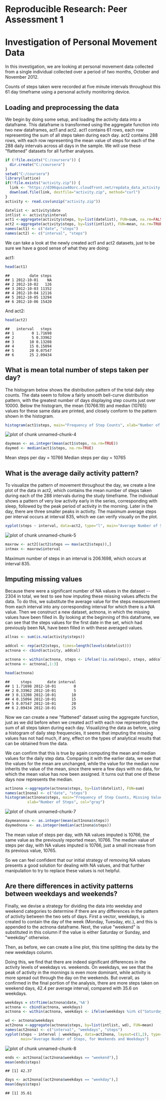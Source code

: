 # Reproducible Research: Peer Assessment 1  
# Investigation of Personal Movement Data
  
In this investigation, we are looking at personal movement data collected from a single individual
collected over a period of two months, October and November 2012.  

Counts of steps taken were recorded at five minute intervals throughout this 61 day timeframe using
a personal activity monitoring device.

## Loading and preprocessing the data
  
We begin by doing some setup, and loading the activity data into a dataframe. This dataframe is 
transformed using the aggregate function into two new dataframes, act1 and act2. act1 contains 61 
rows, each row representing the sum of all steps taken during each day. act2 contains 288 rows, 
with each row representing the mean value of steps for each of the 288 daily intervals across all
days in the sample. We will use these "flattened" datasets for all further analyses.
  

```r
if (!file.exists("C:/coursera")) {
  dir.create("C:/coursera")
}
setwd("C:/coursera")
library(lattice)
if(!file.exists("activity.zip")) {
  link <- "https://d396qusza40orc.cloudfront.net/repdata_data_activity.zip"
  download.file(link, destfile="activity.zip", method="curl")
}
activity <- read.csv(unzip("activity.zip"))

datelist <- activity$date
intlist <- activity$interval
act1 <-aggregate(activity$steps, by=list(datelist), FUN=sum, na.rm=FALSE)
act2 <-aggregate(activity$steps, by=list(intlist), FUN=mean, na.rm=TRUE)
names(act1) <- c("date", "steps")
names(act2) <- c("interval", "steps")
```
 
We can take a look at the newly created act1 and act2 datasets, just to be sure we have a good sense
of what they are doing:
  
act1:


```r
head(act1)
```

```
##         date steps
## 1 2012-10-01    NA
## 2 2012-10-02   126
## 3 2012-10-03 11352
## 4 2012-10-04 12116
## 5 2012-10-05 13294
## 6 2012-10-06 15420
```

And act2:


```r
head(act2)
```

```
##   interval   steps
## 1        0 1.71698
## 2        5 0.33962
## 3       10 0.13208
## 4       15 0.15094
## 5       20 0.07547
## 6       25 2.09434
```
  
## What is mean total number of steps taken per day?
  
The histogram below shows the distribution pattern of the total daily step counts. The data seem to 
follow a fairly smooth bell-curve distribution pattern, with the greatest number of days displaying
step counts just over 10000. Below the histogram, the mean (10766.19) and median (10765) values for these same data are printed, and closely conform to the pattern shown in the histogram.
  

```r
histogram(act1$steps, main="Frequency of Step Counts", xlab="Number of Steps", col="gray")
```

![plot of chunk unnamed-chunk-4](figure/unnamed-chunk-4.png) 

```r
daymean <- as.integer(mean(act1$steps, na.rm=TRUE))
daymed <- median(act1$steps, na.rm=TRUE)
```
Mean steps per day = 10766
Median steps per day = 10765


## What is the average daily activity pattern?
  
To visualize the pattern of movement throughout the day, we create a line plot of the data in act2, which
contains the mean number of steps taken during each of the 288 intervals during the study timeframe. The
individual shows a pattern of very low activity early in the series, corresponding with sleep, followed
by the peak period of activity in the morning. Later in the day, there are three smaller peaks in 
activity. The maximum average steps per interval occurs at interval 835, which we can verify visually
on the plot.
  

```r
xyplot(steps ~ interval, data=act2, type="l", main="Average Number of Steps for Each 5 Minute Interval")
```

![plot of chunk unnamed-chunk-5](figure/unnamed-chunk-5.png) 

```r
maxrow <- act2[(act2$steps == max(act2$steps)),]
intmax <- maxrow$interval
```
Maximum number of steps in an interval is 206.1698, which occurs at interval 835.

## Imputing missing values
  
Because there were a significant number of NA values in the dataset -- 2304 in total, we test to see how
imputing these missing values affects the data. To do this, we substitute the average value for the
steps measurement from each interval into any corresponding interval for which there is a NA value. 
Then we construct a new dataset, actnona, in which the missing values have been filled in. By looking 
at the beginning of this dataframe, we can see that the steps values for the first date in the set, 
which had previously been NA, have been filled in with these averaged values.
  

```r
allnas <- sum(is.na(activity$steps))

addcol <- rep(act2$steps, times=length(levels(datelist)))
actnona <- cbind(activity, addcol)

actnona <- within(actnona, steps <- ifelse(!is.na(steps), steps, addcol))
actnona <- actnona[,1:3]

head(actnona)
```

```
##     steps       date interval
## 1 1.71698 2012-10-01        0
## 2 0.33962 2012-10-01        5
## 3 0.13208 2012-10-01       10
## 4 0.15094 2012-10-01       15
## 5 0.07547 2012-10-01       20
## 6 2.09434 2012-10-01       25
```
  
Now we can create a new "flattened" dataset using the aggregate function, just as we did before when
we created act1 with each row representing the sum of all steps taken during each day. Visualizing the
data as before, using a histogram of daily step frequencies, it seems that imputing the missing values
has not had much, if any, effect on the types of analytical results that can be obtained from the data.
  
We can confirm that this is true by again computing the mean and median values for the daily step data.
Comparing it with the earlier data, we see that the values for the mean are unchanged, while the value
for the median now inherits the value of the mean, since there were a few days with no data, for which the mean value has now been assigned. It turns out that one of these days now represents the median.  
  

```r
act1nona <-aggregate(actnona$steps, by=list(datelist), FUN=sum)
names(act1nona) <- c("date", "steps")
histogram(act1nona$steps, main="Frequency of Step Counts, Missing Values Imputed",
          xlab="Number of Steps", col="gray")
```

![plot of chunk unnamed-chunk-7](figure/unnamed-chunk-7.png) 

```r
daymeannona <- as.integer(mean(act1nona$steps))
daymednona <- as.integer(median(act1nona$steps))
```
The mean value of steps per day, with NA values imputed is 10766,
    the same value as the previously reported mean, 10766.
The median value of steps per day, with NA values imputed is 10766,
    just a small increase from its previous value, 10765.


So we can feel confident that our initial strategy of removing NA values presents a good solution for
dealing with NA values, and that further manipulation to try to replace these values is not helpful.
  
## Are there differences in activity patterns between weekdays and weekends?

Finally, we devise a strategy for dividing the data into weekday and weekend categories to determine if
there are any differences in the pattern of activity between the two sets of days. First a vector, 
weekdays, is created to contain the day of the week (Monday, Tuesday, etc.), and this is appended to the
actnona dataframe. Next, the value "weekend" is substituted in this column if the value is either
Saturday or Sunday, and "weekday" otherwise. 

Then, as before, we can create a line plot, this time splitting the data by the new weekdays column.

Doing this, we find that there are indeed significant differences in the activity levels of weekdays
vs. weekends. On weekdays, we see that the peak of activity in the mornings is even more dominant,
while activity is more spread out through the day on the weekends. But overall, as confirmed in the 
final portion of the analysis, there are more steps taken on weekend days, 42.4 per average interval, compared with 35.6 on weekdays.


```r
weekdays = strftime(actnona$date,'%A')
actnona <- cbind(actnona, weekdays)
actnona <- within(actnona, weekdays <- ifelse(weekdays %in% c("Saturday","Sunday"), "weekend", "weekday"))

wd <- actnona$weekdays
act2nona <-aggregate(actnona$steps, by=list(intlist, wd), FUN=mean)
names(act2nona) <- c("interval", "weekdays", "steps")
xyplot(steps ~ interval | weekdays, data=act2nona, layout=c(1,2), type="l", 
       main="Average Number of Steps, for Weekends and Weekdays")
```

![plot of chunk unnamed-chunk-8](figure/unnamed-chunk-8.png) 

```r
ends <- act2nona[(act2nona$weekdays == "weekend"),]
mean(ends$steps)
```

```
## [1] 42.37
```

```r
days <- act2nona[(act2nona$weekdays == "weekday"),]
mean(days$steps)
```

```
## [1] 35.61
```
